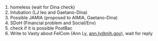 1. homeless (wait for Dina check)
2. Intubation (LJ leo and Gaetano-Dina)
3. Possible JAMIA (proposed to AIMIA, Gaetano-Dina)
4. SDoH (Financial problem and Social/Env)
5. check if it is possible PostBac
6. Write to Vasty about FelCom (Ann Ly, ann.ly@nih.gov), wait for reply 